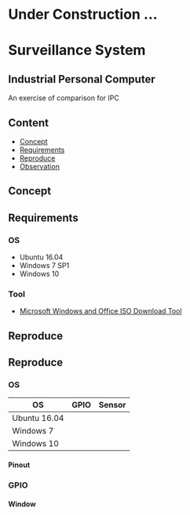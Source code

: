 # Under Construction …

# Surveillance System

## Industrial Personal Computer

An exercise of comparison for IPC

## Content

* [Concept](#concept)
* [Requirements](#requirements)
* [Reproduce](#reproduce)
* [Observation](#observation)

## Concept

## Requirements

### OS

- Ubuntu 16.04
- Windows 7 SP1
- Windows 10

### Tool

- [Microsoft Windows and Office ISO Download Tool](https://www.alexclassroom.com/windows/useful-tool/how-to-download-official-windows-office-iso-from-microsoft/)

## Reproduce

## Reproduce

### OS

| OS           | GPIO | Sensor |
|--------------|------|--------|
| Ubuntu 16.04 |  |  |
| Windows 7    |  |  |
| Windows 10   |  |  |

#### Pinout



### GPIO

#### Window 